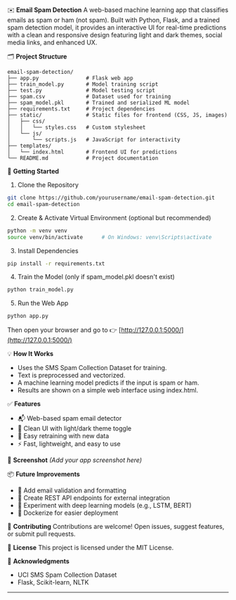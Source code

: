 ✉️ **Email Spam Detection**
A web-based machine learning app that classifies emails as spam or ham (not spam). Built with Python, Flask, and a trained spam detection model, it provides an interactive UI for real-time predictions with a clean and responsive design featuring light and dark themes, social media links, and enhanced UX.

🗂️ **Project Structure**

```
email-spam-detection/
├── app.py               # Flask web app
├── train_model.py       # Model training script
├── test.py              # Model testing script
├── spam.csv             # Dataset used for training
├── spam_model.pkl       # Trained and serialized ML model
├── requirements.txt     # Project dependencies
├── static/              # Static files for frontend (CSS, JS, images)
│   ├── css/
│   │   └── styles.css   # Custom stylesheet
│   └── js/
│       └── scripts.js   # JavaScript for interactivity
├── templates/
│   └── index.html       # Frontend UI for predictions
└── README.md            # Project documentation
```

🚀 **Getting Started**

1. Clone the Repository

```bash
git clone https://github.com/yourusername/email-spam-detection.git
cd email-spam-detection
```

2. Create & Activate Virtual Environment (optional but recommended)

```bash
python -m venv venv
source venv/bin/activate      # On Windows: venv\Scripts\activate
```

3. Install Dependencies

```bash
pip install -r requirements.txt
```

4. Train the Model (only if spam\_model.pkl doesn't exist)

```bash
python train_model.py
```

5. Run the Web App

```bash
python app.py
```

Then open your browser and go to 👉 [http://127.0.0.1:5000/](http://127.0.0.1:5000/)

💡 **How It Works**

* Uses the SMS Spam Collection Dataset for training.
* Text is preprocessed and vectorized.
* A machine learning model predicts if the input is spam or ham.
* Results are shown on a simple web interface using index.html.

✅ **Features**

* 📬 Web-based spam email detector
* 🎨 Clean UI with light/dark theme toggle
* 🔄 Easy retraining with new data
* ⚡ Fast, lightweight, and easy to use

📸 **Screenshot**
*(Add your app screenshot here)*

📦 **Future Improvements**

* 📧 Add email validation and formatting
* 🔌 Create REST API endpoints for external integration
* 🧠 Experiment with deep learning models (e.g., LSTM, BERT)
* 🐳 Dockerize for easier deployment

🤝 **Contributing**
Contributions are welcome! Open issues, suggest features, or submit pull requests.

📜 **License**
This project is licensed under the MIT License.

🙌 **Acknowledgments**

* UCI SMS Spam Collection Dataset
* Flask, Scikit-learn, NLTK

---


